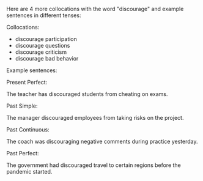 

Here are 4 more collocations with the word "discourage" and example sentences in different tenses:

Collocations:

- discourage participation
- discourage questions
- discourage criticism
- discourage bad behavior

Example sentences:

Present Perfect:

The teacher has discouraged students from cheating on exams.

Past Simple:

The manager discouraged employees from taking risks on the project.

Past Continuous:

The coach was discouraging negative comments during practice yesterday.

Past Perfect:

The government had discouraged travel to certain regions before the pandemic started.